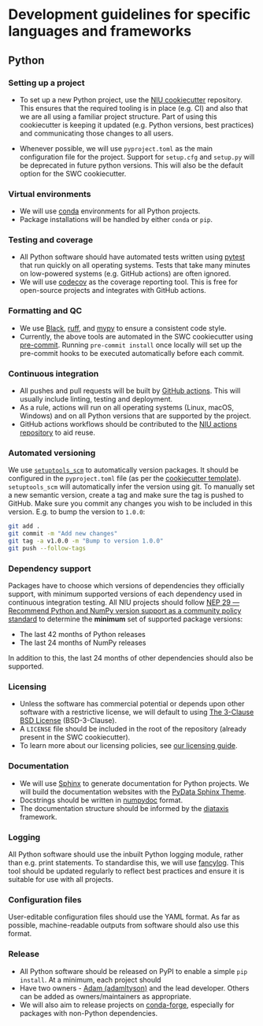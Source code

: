 # Development guidelines for specific languages and frameworks

## Python

### Setting up a project
* To set up a new Python project, use the [NIU cookiecutter](https://github.com/neuroinformatics-unit/python-cookiecutter) 
repository. This ensures that the required tooling is in place (e.g. CI) and also that we are all using a familiar 
project structure. Part of using this cookiecutter is keeping it updated (e.g. Python versions, best practices) and 
communicating those changes to all users.

* Whenever possible, we will use `pyproject.toml` as the main configuration file for the project. Support for 
`setup.cfg` and `setup.py` will be deprecated in future python versions. This will also be the default option for the SWC cookiecutter.

### Virtual environments
* We will use [conda](https://docs.conda.io/en/latest/) environments for all Python projects.
* Package installations will be handled by either `conda` or `pip`.
  
### Testing and coverage
* All Python software should have automated tests written using [pytest](https://docs.pytest.org) that run quickly on 
all operating systems. Tests that take many minutes on low-powered systems (e.g. GitHub actions) are often ignored.
* We will use [codecov](https://about.codecov.io/) as the coverage reporting tool. This is free for open-source 
projects and integrates with GitHub actions.

### Formatting and QC
* We use [Black](https://black.readthedocs.io/en/stable/), [ruff](https://beta.ruff.rs/docs/), and [mypy](https://mypy.readthedocs.io/en/stable/) to ensure a consistent
code style.
* Currently, the above tools are automated in the SWC cookiecutter using [pre-commit](https://pre-commit.com/). Running 
`pre-commit install` once locally will set up the pre-commit hooks to be executed automatically before each commit.

### Continuous integration
* All pushes and pull requests will be built by [GitHub actions](https://docs.github.com/en/actions). This will usually include linting, testing and deployment.
* As a rule, actions will run on all operating systems (Linux, macOS, Windows) and on all Python versions that are supported by the project.
* GitHub actions workflows should be contributed to the [NIU actions repository](https://github.com/neuroinformatics-unit/actions) to aid reuse.

### Automated versioning
We use [`setuptools_scm`](https://github.com/pypa/setuptools_scm) to automatically version packages. It should be 
configured in the `pyproject.toml` file (as per the [cookiecutter template](https://github.com/neuroinformatics-unit/python-cookiecutter)). 
`setuptools_scm` will automatically infer the version using git. 
To manually set a new semantic version, create a tag and make sure the tag is pushed to GitHub. Make sure you commit 
any changes you wish to be included in this version. E.g. to bump the version to `1.0.0`:

```bash
git add .
git commit -m "Add new changes"
git tag -a v1.0.0 -m "Bump to version 1.0.0"
git push --follow-tags
```

### Dependency support
Packages have to choose which versions of dependencies they officially support, with minimum supported versions of each 
dependency used in continuous integration testing. All NIU projects should follow 
[NEP 29 — Recommend Python and NumPy version support as a community policy standard](https://numpy.org/neps/nep-0029-deprecation_policy.html) 
to determine the **minimum** set of supported package versions:

- The last 42 months of Python releases
- The last 24 months of NumPy releases

In addition to this, the last 24 months of other dependencies should also be supported.

### Licensing
* Unless the software has commercial potential or depends upon other software with a restrictive license, we will default to using
[The 3-Clause BSD License](https://opensource.org/licenses/BSD-3-Clause) (BSD-3-Clause).
* A `LICENSE` file should be included in the root of the repository (already present in the SWC cookiecutter).
* To learn more about our licensing policies, see [our licensing guide](https://howto.neuroinformatics.dev/open_science/Licensing.html).

### Documentation
* We will use [Sphinx](https://www.sphinx-doc.org/en/master/) to generate documentation for Python projects. 
We will build the documentation websites with the [PyData Sphinx Theme](https://pydata-sphinx-theme.readthedocs.io/en/stable/index.html).
* Docstrings should be written in [numpydoc](https://numpydoc.readthedocs.io/en/latest/format.html) format.
* The documentation structure should be informed by the [diataxis](https://diataxis.fr) framework.

### Logging
All Python software should use the inbuilt Python logging module, rather than e.g. print statements. To standardise 
this, we will use [fancylog](https://github.com/neuroinformatics-unit/fancylog). This tool should be updated 
regularly to reflect best practices and ensure it is suitable for use with all projects.

### Configuration files
User-editable configuration files should use the YAML format. As far as possible, machine-readable outputs from software should also use this format.

### Release
* All Python software should be released on PyPI to enable a simple `pip install`. At a minimum, each project should 
* Have two owners - [Adam (adamltyson)](https://github.com/adamltyson) and the lead developer. Others can be added as owners/maintainers as appropriate.
* We will also aim to release projects on [conda-forge](https://conda-forge.org/), especially for packages with non-Python dependencies.
